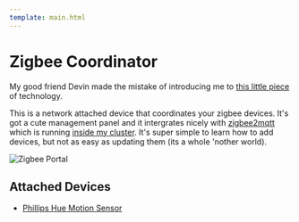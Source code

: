 ```yaml
---
template: main.html
---
```


# Zigbee Coordinator

My good friend Devin made the mistake of introducing me to [this little piece](https://www.tubeszb.com/product/cc2652_poe_coordinator/21) of technology.

This is a network attached device that coordinates your zigbee devices. It's got a cute management panel and it intergrates nicely with [zigbee2mqtt](https://www.zigbee2mqtt.io/) which is running [inside my cluster](https://kami.gg/cluster). It's super simple to learn how to add devices, but not as easy as updating them (its a whole 'nother world).

![Zigbee Portal](https://uwu.whats-th.is/5EbDEeB.png)

## Attached Devices

- [Phillips Hue Motion Sensor](https://www.amazon.com/Philips-Hue-Motion-Installation-Free-Exclusive/dp/B01KJYSOGI)